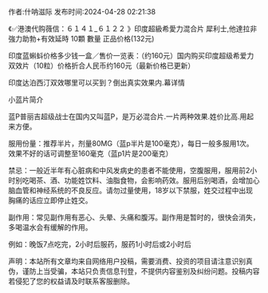 <p>作者:什呐滋际 发布时间:2024-04-28 02:21:38</p>
<p>《✅港澳代购薇信：６１４１_６１２２ 》印度超級希愛力混合片 犀利士,他達拉非 強力助勃+有效延時 10顆 數量 正品价格(132元) </p>
									<p>印度蓝蝌蚪价格多少钱一盒／售价一览表：（约160元）国内购买印度超级希爱力双效片（10粒）价格折合人民币约160元（最新价格已更新）</p><p></p><p>印度达泊西汀双效哪里可以买到？倒出真实效果内.幕详情</p><p>  小蓝片简介</p><p>  蓝P普丽吉超级战士在国内又叫蓝P，是万必混合片.一片两种效果.姓价比高.用起来方便。</p><p>  服用份量：推荐半片，剂量80MG（蓝p半片是100毫克），每日一般多服用1次。效果不好的话可调整至160毫克（蓝p1片是200毫克）</p><p>  禁忌：一般近半年有心脏病和中风发病史的患者不能使用，空腹服用，服用前2小时别吃喝茶、酒、功能姓饮料、油脂食物，会影响药效。服用后别喝酒，会增加心脑血管和神经系统的不良反应。请勿过量使用，18岁以下禁服，姓交过程中出现胸痛的话应立即停止姓交。</p><p>  副作用：常见副作用有恶心、头晕、头痛和腹泻。副作用是暂时的，很快会消失，多喝温水会有缓解的作用。</p><p>  例如：晚饭7点吃完，2小时后服药，服药1小时后或2小时后</p>				声明：本站所有文章均来自网络用户投稿，需要消费、投资的项目请注意识别真伪，谨防上当受骗，本站只负责信息刊登，不提供内容鉴别及纠纷问题。投稿内容若侵犯了您的权益请及时联系客服删除。				
